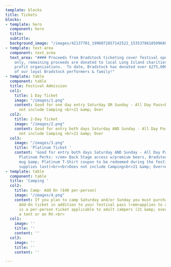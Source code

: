```yaml
---
template: blocks
title: Tickets
blocks:
- template: hero
  component: hero
  title: 
  subtitle: 
  background_image: "/images/42137701_1996072857142522_1535378618509688832_n-1.jpg"
- template: text-area
  component: text_area
  text_area: "#### Proceeds from Bradstock ticketing cover festival operating costs
    only, remaining proceeds are donated to local Long Island charities & not for
    profit organizations.  To date, Bradstock has donated over $275,000 with the support
    of our loyal Bradstock performers & family!"
- template: table
  component: table
  title: Festival Admission
  col1:
    title: 1 Day Ticket
    image: "/images/1.png"
    content: Good for one day entry Saturday OR Sunday - All Day Pass<br><br>Does
      not include Camping <br>21 &amp; Over
  col2:
    title: 2-Day Ticket
    image: "/images/2.png"
    content: Good for entry both days Saturday AND Sunday - All Day Pass<br><br>Does
      not include Camping <br>21 &amp; Over
  col3:
    image: "/images/3.png"
    title: 'Platinum Ticket '
    content: 'Good for entry both days Saturday AND Sunday - All Day Pass<br><em>Includes
      Platinum Perks: </em> Back Stage access w/premium beers, Bradstock reusable
      mug &amp; Platinum T-Shirt coupon to be redeemed during the festival (while
      supplies last)<br><br>Does not include Camping<br>21 &amp; Over<em><br></em><br><br>'
- template: table
  component: table
  title: 'Camping '
  col2:
    title: Camp- Add On ($40 per-person)
    image: "/images/4.png"
    content: If you plan to camp Saturday and/or Sunday you must purchase a Camping
      Add-On ticket in addition to your festival pass (<em>applies to all ticket types</em>).<br>This
      is a per-person ticket applicable to adult campers (21 &amp; over) camping in
      a tent or an RV.<br>
  col1:
    image: ''
    title: ''
    content: ''
  col3:
    image: ''
    title: ''
    content: ''

---
```


